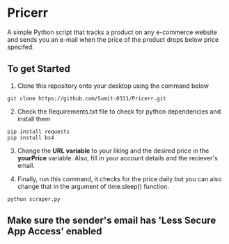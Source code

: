 # Pricerr

A simple Python script that tracks a product on any e-commerce website and sends you an e-mail when the price of the product drops below price specifed.

<h2> To get Started </h2>

1. Clone this repository onto your desktop using the command below

```
git clone https://github.com/Sumit-0311/Pricerr.git
```

2. Check the Requirements.txt file to check for python dependencies and install them

```
pip install requests
pip install bs4
```

3. Change the <b>URL variable</b> to your liking and the desired price in the <b>yourPrice</b> variable. Also, fill in your account details and the reciever's email.

4. Finally, run this command, it checks for the price daily but you can also change that in the argument of time.sleep() function.

```
python scraper.py
```

<h2> Make sure the sender's email has 'Less Secure App Access' enabled </h2>
